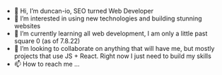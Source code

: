 - 👋 Hi, I’m duncan-io, SEO turned Web Developer
- 👀 I’m interested in using new technologies and building stunning websites
- 🌱 I’m currently learning all web development, I am only a little past square 0 (as of 7.8.22)
- 💞️ I’m looking to collaborate on anything that will have me, but mostly projects that use JS + React. Right now I just need to build my skills
- 📫 How to reach me ...

<!---
verylowbudget/verylowbudget is a ✨ special ✨ repository because its `README.md` (this file) appears on your GitHub profile.
You can click the Preview link to take a look at your changes.
--->
